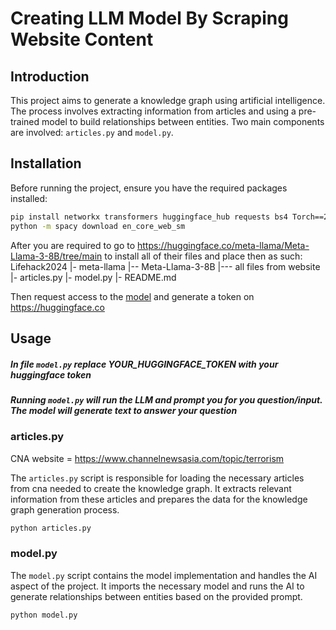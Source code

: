 # Creating LLM Model By Scraping Website Content

## Introduction

This project aims to generate a knowledge graph using artificial intelligence. The process involves extracting information from articles and using a pre-trained model to build relationships between entities. Two main components are involved: `articles.py` and `model.py`.

## Installation

Before running the project, ensure you have the required packages installed:

```bash
pip install networkx transformers huggingface_hub requests bs4 Torch==2.2.2 spacy
python -m spacy download en_core_web_sm
```

After you are required to go to https://huggingface.co/meta-llama/Meta-Llama-3-8B/tree/main to install all of their files and place then as such:
Lifehack2024
|- meta-llama
|-- Meta-Llama-3-8B
|--- all files from website
|- articles.py
|- model.py
|- README.md

Then request access to the [model](https://huggingface.co/meta-llama/Meta-Llama-3-8B/tree/main) and generate a token on https://huggingface.co


## Usage
##### In file `model.py` replace YOUR_HUGGINGFACE_TOKEN with your huggingface token
##### Running `model.py` will run the LLM and prompt you for you question/input. The model will generate text to answer your question

### articles.py

CNA website = https://www.channelnewsasia.com/topic/terrorism

The `articles.py` script is responsible for loading the necessary articles from cna needed to create the knowledge graph. It extracts relevant information from these articles and prepares the data for the knowledge graph generation process.

```bash
python articles.py
```

### model.py

The `model.py` script contains the model implementation and handles the AI aspect of the project. It imports the necessary model and runs the AI to generate relationships between entities based on the provided prompt.

```bash
python model.py
```

